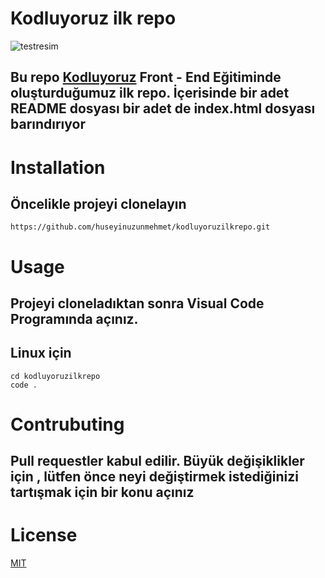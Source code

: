 # Kodluyoruz ilk repo 
![testresim](https://user-images.githubusercontent.com/128252928/226137012-9689d801-def8-4fc6-9a3d-59f835ee5295.png)





## Bu repo [Kodluyoruz](https://app.patika.dev) Front - End  Eğitiminde oluşturduğumuz ilk repo. İçerisinde bir adet README dosyası bir adet de index.html dosyası  barındırıyor

# Installation
## Öncelikle projeyi clonelayın

```
https://github.com/huseyinuzunmehmet/kodluyoruzilkrepo.git

```

# Usage
## Projeyi cloneladıktan sonra Visual Code Programında açınız.

## Linux için


```
cd kodluyoruzilkrepo
code .

```

# Contrubuting
## Pull requestler kabul edilir. Büyük değişiklikler için , lütfen önce neyi değiştirmek istediğinizi tartışmak için bir konu açınız

# License

[MIT](https://choosealicense.com/licenses/mit)
